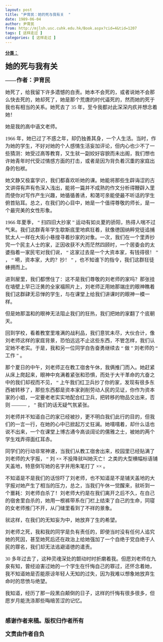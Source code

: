 ```yaml
---
layout: post
title: "尹育民：她的死与我有关  "
date: 1989-06-04
author: 尹育民
from: http://mjlsh.usc.cuhk.edu.hk/Book.aspx?cid=4&tid=1207
tags: [ 这样走过 ]
categories: [ 这样走过 ]
---
```


<div style="margin: 15px 10px 10px 0px;">
 <div>
  <span id="ctl00_ContentPlaceHolder1_chapter1_SubjectLabel" style="font-weight:bold;text-decoration:underline;">
   分类：
  </span>
 </div>
 <p class="MsoNormal">
  <b>
   <span lang="ZH-CN" style="FONT-FAMILY: 宋体">
    <font size="5">
     她的死与我有关
    </font>
   </span>
   <span style="FONT-FAMILY: 宋体; FONT-SIZE: 12pt">
    <?xml:namespace prefix = o />
    <o:p>
    </o:p>
   </span>
  </b>
 </p>
 <p class="MsoNormal">
  <b>
   <font size="4">
    <span style="FONT-FAMILY: 宋体">
     ——作者：尹育民
    </span>
   </font>
  </b>
  <span style="FONT-FAMILY: 宋体; FONT-SIZE: 12pt">
  </span>
 </p>
 <p class="MsoNormal">
  <span lang="ZH-CN" style="FONT-FAMILY: 宋体; FONT-SIZE: 12pt">
   她死了，给我留下许多遗憾的自责。她本不会死的，或者说她不会那么快去死的，她却死了，她是那个荒唐的时代逼死的，然而她的死于我也有相当的关系。她死去了
  </span>
  <span style="FONT-FAMILY: 宋体; FONT-SIZE: 12pt">
   35
   <span lang="ZH-CN">
    年，至今我都对此深深内疚并想念着她！
   </span>
  </span>
  <span style="FONT-FAMILY: 宋体; FONT-SIZE: 12pt">
  </span>
 </p>
 <p class="MsoNormal">
  <span style="FONT-FAMILY: 宋体; FONT-SIZE: 12pt">
   <span lang="ZH-CN">
    她是我的高中语文老师。
   </span>
  </span>
  <span style="FONT-FAMILY: 宋体; FONT-SIZE: 12pt">
  </span>
 </p>
 <p class="MsoNormal">
  <span style="FONT-FAMILY: 宋体; FONT-SIZE: 12pt">
   1966
   <span lang="ZH-CN">
    年，她已过了不惑之年，却仍独善其身，一个人生活。当时，作为她的学生，不好对她的个人感情生活妄加评论，但内心也少不了一些猜测：她受过高等教育，又生就一副姣好容貌而未出阁，我们想也许她青年时代受过情感方面的打击，或者是因为背负着沉重的家庭出身的包袱。
   </span>
  </span>
 </p>
 <p class="MsoNormal">
  <span style="FONT-FAMILY: 宋体; FONT-SIZE: 12pt">
   <span lang="ZH-CN">
    她文静又极富学识，我们都喜欢听她的课。她能将那些生辟诲涩的古文讲得有声有色深入浅出，能将一篇并不成熟的作文分析得鞭辟入里而使你对写作产生兴趣，她循循善诱，和蔼可亲能使最不听话的学生俯首贴耳。总之，在我们的心目中，她是一个值得尊敬的师长，是一个最完美的女性形象。
   </span>
  </span>
 </p>
 <p class="MsoNormal">
  <span style="FONT-FAMILY: 宋体; FONT-SIZE: 12pt">
   1966
   <span lang="ZH-CN">
    年夏季，
   </span>
   “
   <span lang="ZH-CN">
    扫四旧大抄家
   </span>
   ”
   <span lang="ZH-CN">
    运动有如炎夏的骄阳，热得人喘不过气来。我们这群青年学生歇斯底里地疯狂着，就像德国纳粹党徒追捕犹太人一样在大街小巷搜寻着抄家的对象。一次，我们在一个里弄抄完一个民主人士的家，正因收获不大而茫然四顾时，一个居委会的太婆指着一家民宅对我们说，
   </span>
   “
   <span lang="ZH-CN">
    这家过去是一个大资本家，有钱得很！
   </span>
   ”
   <span lang="ZH-CN">
    ，
   </span>
   “
   <span lang="ZH-CN">
    嗬，资本家，大的？抄！
   </span>
   ”
   <span lang="ZH-CN">
    ，也不知谁下的指令，我们这群狂徒蜂拥而上。
   </span>
  </span>
 </p>
 <p class="MsoNormal">
  <span style="FONT-FAMILY: 宋体; FONT-SIZE: 12pt">
   <span lang="ZH-CN">
    进到屋里，我们都愣住了：这不是我们尊敬的刘老师的家吗？那张挂在墙壁上早已泛黄的全家福照片上，刘老师正用她那端庄的眼神瞧着我们这群肆无忌惮的学生，与在课堂上给我们讲课时的眼神一模一样。
   </span>
  </span>
 </p>
 <p class="MsoNormal">
  <span style="FONT-FAMILY: 宋体; FONT-SIZE: 12pt">
   <span lang="ZH-CN">
    但是她那温和的眼神无法阻止我们的狂热，我们把她的家翻了个底朝天。
   </span>
  </span>
 </p>
 <p class="MsoNormal">
  <span style="FONT-FAMILY: 宋体; FONT-SIZE: 12pt">
   <span lang="ZH-CN">
    回到学校，看着教室里堆满的战利品，我们意犹未尽，大伙合计，像刘老师这样的家庭背景，恐怕远远不止这些东西，不管怎样，我们认定她不老实。于是，我和另一位同学自告奋勇继续去
   </span>
   “
   <span lang="ZH-CN">
    做
   </span>
   ”
   <span lang="ZH-CN">
    刘老师的
   </span>
   “
   <span lang="ZH-CN">
    工作
   </span>
   ”
   <span lang="ZH-CN">
    。
   </span>
  </span>
 </p>
 <p class="MsoNormal">
  <span style="FONT-FAMILY: 宋体; FONT-SIZE: 12pt">
   <span lang="ZH-CN">
    那个夏日的中午，刘老师正在教工宿舍午休，我俩推门而入。她赶紧从床上爬起来，眼神中充满着紧张和恐惧，而处于大干革命的亢奋之中的我们却视而不见，
   </span>
   “
   <span lang="ZH-CN">
    上午我们红卫兵抄了你的家，发现有很多东西被转移了，那些东西都是资本家剥削劳动人民的见证，你作为资本家的小姐，一定要老老实实地配合红卫兵，把转移的物品交出来，否则
   </span>
   ———
   <span lang="ZH-CN">
    ，
   </span>
   ”
   <span lang="ZH-CN">
    我们的话无疑气氛紧张。
   </span>
  </span>
 </p>
 <p class="MsoNormal">
  <span style="FONT-FAMILY: 宋体; FONT-SIZE: 12pt">
   <span lang="ZH-CN">
    刘老师并不知道自己的家已经被抄，更不明白我们此行的目的，但我们的一言一行，在她的心中已掀起万丈狂澜。她嚅嚅着，却什么话也说不出来，一个在课堂上博古通今高谈阔论的儒雅之士，被她的两个学生戏弄得面红耳赤。
   </span>
  </span>
 </p>
 <p class="MsoNormal">
  <span style="FONT-FAMILY: 宋体; FONT-SIZE: 12pt">
   <span lang="ZH-CN">
    同学们的行动非常神速，当我们从教工宿舍出来，校园里已经贴满了刘老师的大字报，
   </span>
   “
   <span lang="ZH-CN">
    刘
   </span>
   ××
   <span lang="ZH-CN">
    不投降就叫她灭亡！之类的大型横幅标语铺天盖地，特意倒写她的名字并用朱笔打了
   </span>
   ××
   <span lang="ZH-CN">
    。
   </span>
  </span>
 </p>
 <p class="MsoNormal">
  <span style="FONT-FAMILY: 宋体; FONT-SIZE: 12pt">
   <span lang="ZH-CN">
    不知道是不是我们的话惊吓了刘老师，也不知道是不是铺天盖地的大字报对她产生了相当的压力，总之，当我们午休一觉醒来，就听到一个噩耗：刘老师自杀了！刘老师大约是在我们离开之后不久，在自己的宿舍里自杀的，她用一根裤带系在门栏上结束了自己的生命，同寝的女老师推门不开，从门缝里看到了不祥的景象。
   </span>
  </span>
 </p>
 <p class="MsoNormal">
  <span style="FONT-FAMILY: 宋体; FONT-SIZE: 12pt">
   <span lang="ZH-CN">
    就这样，在我们的无知妄为中，她放弃了生的希望。
   </span>
  </span>
 </p>
 <p class="MsoNormal">
  <span style="FONT-FAMILY: 宋体; FONT-SIZE: 12pt">
   <span lang="ZH-CN">
    刘老师之死，我和我的同学是负有责任的，即使当时没有任何人追究她的死因，甚至她死后还在政治上给她强加了一个自绝于党自绝于人民的罪名，我们却无法逃避道德的遣责。
   </span>
  </span>
 </p>
 <p class="MsoNormal">
  <span style="FONT-FAMILY: 宋体; FONT-SIZE: 12pt">
   30
   <span lang="ZH-CN">
    多年过去了，这种灵魂深处的颤动时时折磨着我。但愿刘老师在九泉有知，曾经迫害过她的一个学生在忏悔自己的罪过，还怀念着她，我不知道她是否能原谅年轻人无知的过失，因为我难以想象她放弃生命时的悲愤与绝望。
   </span>
  </span>
 </p>
 <p class="MsoNormal">
  <span style="FONT-FAMILY: 宋体; FONT-SIZE: 12pt">
   <span lang="ZH-CN">
    我知道，经历了那一段黑白颠倒的日子，这样的忏悔有很多很多，但愿岁月能洗涤那些晦暗苦涩的记忆。
   </span>
   <b>
    <o:p>
    </o:p>
   </b>
  </span>
 </p>
 <p class="MsoNormal">
  <p class="MsoNormal" style="LINE-HEIGHT: 24px; FONT-SIZE: 18px">
   <span style="FONT-FAMILY: 宋体">
    <b>
     <br class="Apple-interchange-newline"/>
     感谢作者来稿。版权归作者所有
    </b>
   </span>
  </p>
  <p class="MsoNormal" style="LINE-HEIGHT: 24px; FONT-SIZE: 18px">
   <span style="FONT-FAMILY: 宋体">
    <b>
     文责由作者自负
    </b>
   </span>
  </p>
  <!--EndFragment-->
 </p>
</div>

